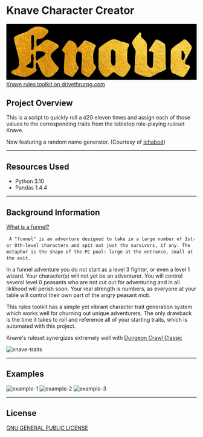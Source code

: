 # Knave Character Creator
![knave-logo](./assets/readme-img-source/knave-logo.png)
[Knave rules toolkit on drivethrurpg.com](https://www.drivethrurpg.com/product/250888/Knave)
## Project Overview

This is a script to quickly roll a d20 eleven times and assign each of those values to the corresponding traits from the tabletop role-playing ruleset Knave.

Now featuring a random name generator. (Courtesy of [Ichabod](https://www.ichabod801.com/))

---
## Resources Used

- Python 3.10
- Pandas 1.4.4

---

## Background Information
[What is a funnel?](https://rpg.stackexchange.com/questions/51227/what-is-a-funnel)

``` A "funnel" is an adventure designed to take in a large number of 1st- or 0th-level characters and spit out just the survivors, if any. The metaphor is the shape of the PC pool: large at the entrance, small at the exit.```

In a funnel adventure you do not start as a level 3 fighter, or even a level 1 wizard. Your character(s) will not yet be an adventurer. You will control several level 0 peasants who are not cut out for adventuring and in all liklihood will perish soon. Your real strength is numbers, as everyone at your table will control their own part of the angry peasant mob.

This rules toolkit has a simple yet vibrant character trait generation system which works well for churning out unique adventurers. The only drawback is the time it takes to roll and reference all of your starting traits, which is automated with this project.

Knave's ruleset synergizes extremely well with [Dungeon Crawl Classic](https://www.drivethrurpg.com/product/101050/dungeon-crawl-classics-rpg-dcc-rpg)

![knave-traits](./assets/readme-img-source/traits.png)

---

## Examples

![example-1](./assets/readme-img-source/roll-example-1.png)
![example-2](./assets/readme-img-source/roll-example-2.png)
![example-3](./assets/readme-img-source/roll-example-3.png)

---
## License
[GNU GENERAL PUBLIC LICENSE](LICENSE)
